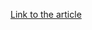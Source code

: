[Link to the article](https://intego.com/mac-security-blog/tsunami-backdoor-can-be-used-for-denial-of-service-attacks)
